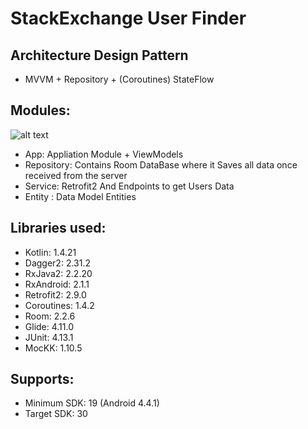 # StackExchange User Finder

## Architecture Design Pattern
* MVVM + Repository + (Coroutines) StateFlow

## Modules:
![alt text](https://i.ibb.co/2ScTfmn/Archtecture.png)
* App: Appliation Module + ViewModels
* Repository: Contains Room DataBase where it Saves all data once received from the server
* Service: Retrofit2 And Endpoints to get Users Data
* Entity : Data Model Entities

## Libraries used:
* Kotlin: 1.4.21
* Dagger2: 2.31.2
* RxJava2: 2.2.20
* RxAndroid: 2.1.1
* Retrofit2: 2.9.0
* Coroutines: 1.4.2
* Room: 2.2.6
* Glide: 4.11.0
* JUnit: 4.13.1
* MocKK: 1.10.5

## Supports:
* Minimum SDK: 19 (Android 4.4.1)
* Target SDK: 30